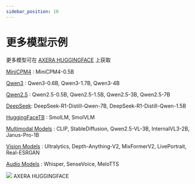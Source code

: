 ```yaml
---
sidebar_position: 10
---
```


# 更多模型示例

更多模型可在 [AXERA HUGGINGFACE](https://huggingface.co/AXERA-TECH) 上获取

[MiniCPM4](https://huggingface.co/collections/AXERA-TECH/minicpm4-6849c10a9d4a2872b68fdd4e) : MiniCPM4-0.5B

[Qwen3](https://huggingface.co/collections/AXERA-TECH/qwen3-680f5340589f4c2bf6959cc3) : Qwen3-0.6B, Qwen3-1.7B, Qwen3-4B

[Qwen2.5](https://huggingface.co/collections/AXERA-TECH/qwen25-67b0bdab7417cc593ed50c84) : Qwen2.5-0.5B, Qwen2.5-1.5B, Qwen2.5-3B, Qwen2.5-7B

[DeepSeek](https://huggingface.co/collections/AXERA-TECH/deepseek-r1-distill-67b0bd98c3a950e93e61f8b6): DeepSeek-R1-Distill-Qwen-7B, DeepSeek-R1-Distill-Qwen-1.5B

[HuggingFaceTB](https://huggingface.co/collections/AXERA-TECH/huggingfacetb-67caf2fbf7d505f443ac9b3d) : SmolLM, SmolVLM

[Multimodal Models](https://huggingface.co/collections/AXERA-TECH/multimodal-models-67b0befd36aa53b5903d351d) : CLIP, StableDiffusion, Qwen2.5-VL-3B, InternalVL3-2B, Janus-Pro-1B

[Vision Models](https://huggingface.co/collections/AXERA-TECH/vision-models-67b0bce92ddc61229e8e94ed) : Ultralytics, Depth-Anything-V2, MixFormerV2, LivePortrait, Real-ESRGAN

[Audio Models](https://huggingface.co/collections/AXERA-TECH/audio-models-67b0be1788060c5a7c40af89) : Whisper, SenseVoice, MeloTTS

<div style={{textAlign: 'center'}}>
   <img src="/img/aicore-ax-m1/axera-huggingface.webp"/>
   AXERA HUGGINGFACE
</div>
